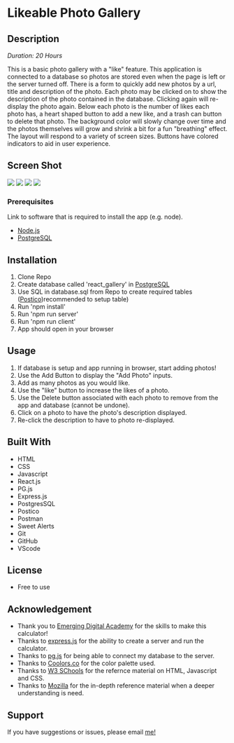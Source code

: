 # Likeable Photo Gallery

## Description

_Duration: 20 Hours_

This is a basic photo gallery with a "like" feature. This application is connected to a database so photos are stored even when the page is left or the server turned off. There is a form to quickly add new photos by a url, title and description of the photo. Each photo may be clicked on to show the description of the photo contained in the database. Clicking again will re-display the photo again. Below each photo is the number of likes each photo has, a heart shaped button to add a new like, and a trash can button to delete that photo. The background color will slowly change over time and the photos themselves will grow and shrink a bit for a fun "breathing" effect. The layout will respond to a variety of screen sizes. Buttons have colored indicators to aid in user experience.

<!-- To see the fully functional site, please visit: [DEPLOYED VERSION OF APP](www.heroku.com) -->

## Screen Shot

<img src='./public/images/Screen Shot 2022-09-25 at 9.04.11 PM.jpg'>
<img src='./public/images/Screen Shot 2022-09-25 at 9.04.25 PM.jpg'>
<img src='./public/images/Screen Shot 2022-09-25 at 9.04.46 PM.jpg'>
<img src='./public/images/Screen Shot 2022-09-25 at 9.05.10 PM.jpg'>

### Prerequisites

Link to software that is required to install the app (e.g. node).

- [Node.js](https://nodejs.org/en/)
- [PostgreSQL](https://www.postgresql.org)

## Installation

1. Clone Repo
2. Create database called 'react_gallery' in [PostgreSQL](https://www.postgresql.org)
3. Use SQL in database.sql from Repo to create required tables ([Postico](https://eggerapps.at/postico/))recommended to setup table)
4. Run 'npm install'
5. Run 'npm run server'
6. Run 'npm run client'
7. App should open in your browser

## Usage

1. If database is setup and app running in browser, start adding photos!
2. Use the Add Button to display the "Add Photo" inputs.
3. Add as many photos as you would like.
4. Use the "like" button to increase the likes of a photo.
5. Use the Delete button associated with each photo to remove from the app and database (cannot be undone).
6. Click on a photo to have the photo's description displayed.
7. Re-click the description to have to photo re-displayed.


## Built With

 - HTML
 - CSS
 - Javascript
 - React.js
 - PG.js
 - Express.js
 - PostgresSQL
 - Postico
 - Postman
 - Sweet Alerts
 - Git
 - GitHub
 - VScode

## License

- Free to use

## Acknowledgement
 - Thank you to [Emerging Digital Academy](http://emergingacademy.org/) for the skills to make this calculator!
 - Thanks to [express.js](https://expressjs.com) for the ability to create a server and run the calculator.
 - Thanks to [pg.js](https://www.npmjs.com/package/pg) for being able to connect my database to the server.
 - Thanks to [Coolors.co](https://coolors.co/) for the color palette used.
 - Thanks to [W3 SChools](https://www.w3schools.com) for the refernce material on HTML, Javascript and CSS.
 - Thanks to [Mozilla](https://developer.mozilla.org/en-US/) for the in-depth reference material when a deeper understanding is need.

## Support
If you have suggestions or issues, please email [me!](ddvetter23@gmail.com)
